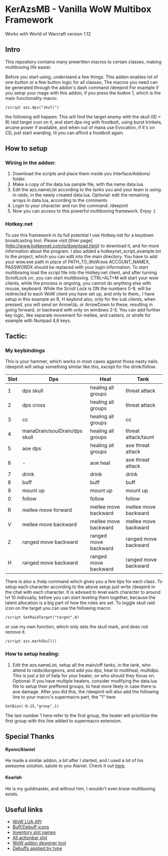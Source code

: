 # KerAzsMB - Vanilla WoW Multibox Framework

Works with World of Warcraft version 1.12

## Intro
This repository contains many prewritten macros to certain classes, making multiboxing life easier.

Before you start using, understand a few things:
This addon enables lot of one-button or a few button logic for all classes,
The macros you need can be generated through the addon's dash command /deepinit
For example if you setup your mage with this addon, if you press the button 1, which is the main functionality macro:
```
/script azs.dps("skull")
```
the following will happen:
This will find the target enemy with the skull (ID = 8) raid target icon on it, and start dps-ing with frostbolt, using burst trinkets, arcane power if available, and when out of mana use Evocation, if it's on CD, just start wanding, til you can afford a frostbolt again.

## How to setup
### Wiring in the addon:
1. Download the scripts and place them inside you Interface/Addons/ folder.
2. Make a copy of the data.lua.sample file, with the name data.lua.
3. Edit the azs.nameList according to the tanks you and your team is using in raids, in the newly created data.lua.
Optional: edit the remaining arrays in data.lua, according to the comments
3. Login to your character and run the command: /deepinit
4. Now you can access to this powerful multiboxing framework. Enjoy :)

### Hotkey.net
To use this framework in its full potential I use Hotkey.net for a keydown broadcasting tool.
Please visit [thier page] (http://www.hotkeynet.com/p/download.html) to download it, and for more information about the program.
I also added a hotkeynet_script_example.txt to the project, which you can edit into the main directory.
You have to add your wow.exe path in place of PATH_TO_WoW.exe
ACCOUNT_NAMEX, PASSWORDX should be replaced with your login information.
To start multiboxing load the script file into the Hotkey.net client, and after turning ScrollLock on, you can start multiboxing.
CTRL+ALT+M will start your wow clients, while the process is ongoing, you cannot do anything else with mouse, keyboard.
While the Scroll Lock is ON the numbers 0-9, will be redirected to each WoW client you have set up, and  only to them,.
I have setup in this example an R, H keybind also, only for the sub clients, when pressed, you will send an ArrowUp, or ArrowDown to these, resulting in going forward, or backward with only on windows 2-5.
You can add further key logic, like separate movement for mellee, and casters, or strafe for example with Numpad 4,6 keys.

## Tactic:

### My keybindings

This is your hammer, which works in most cases against those nasty nails.
/deepinit will setup something similar like this, except for the drink/follow.

| Slot | Dps | Heal | Tank |
| - | ----------------------------- | --------------------- | ------------------- |
| 1 | dps skull 					| healing all groups 	| threat attack |
| 2 | dps cross 					| healing all groups 	| threat attack |
| 3 | cc 							    | healing all groups 	| cc |
| 4 | manaDrain/soulDrain/dps skull | healing all groups 	| threat attack/taunt |
| 5 | aoe dps 						| healing all groups 	| aoe threat attack |
| 6 | - 							    | aoe heal 				    | aoe threat attack |
| 7 | drink 						  | drink 				      | drink |
| 8 | buff 							  | buff 					      | buff |
| 9 | mount up 						| mount up 				    | mount up |
| 0 | follow 						  | follow 				      | follow |
| R | mellee move forward 	| mellee move backward 	| mellee move backward |
| V | mellee move backward 	| mellee move backward 	| mellee move backward |
| Z | ranged move backward 	| ranged move backward 	| ranged move backward |
| H | ranged move backward 	| ranged move backward 	| ranged move backward |

There is also a /help command which gives you a few tips for each class.
To setup each character according to the above setup just write /deepinit in the chat with each character.
It is advised to level each character to around lvl 10 indivually, before you can start leveling them together,
because the talent allocation is a big part of how the roles are set.
To toggle skull raid icon on the target you can use the following macro:
```
/script SetRaidTarget("target",8)
```
or use my own function, which only sets the skull mark, and does not remove it.
```
/script azs.markSkull()
```

### How to setup healing:
1. Edit the azs.nameList, setup all the main/off tanks, in the tank, who attend to raids/dungeons, and add you dps, heal to multiheal, multidps. This is just a bit of help for your healer, on who should they focus on.
Optional: If you have multiple healers, consider modifying the data.lua file to setup thier preffered groups, to heal more likely in case there is aoe damage.
After you did this, the /deepinit will also add the following line to your macro's supermacro part, the "1" here
```
SetBias(-0.15,"group",1)
```
The last number 1 here refer to the first group, the healer will prioritize the first group with this line added to supermacro extension.

## Special Thanks
#### Ryonn/Alaniel
He made a similar addon, a bit after I started, and I used a lot of his awesome solution, salute to you Alaniel. Check it out [here](https://github.com/Ryonn-0/ryn-multibox).
#### Kearlah
He is my guildmaster, and without him, I wouldn't even know multiboxing exists.

## Useful links
- [WoW LUA API](https://vanilla-wow.fandom.com/wiki/World_of_Warcraft_API)
- [Buff/Debuff icons](https://wowwiki.fandom.com/wiki/Queriable_buff_effects)
- [Inventory slot names](https://wowwiki.fandom.com/wiki/InventorySlotName)
- [All actionbar slot](https://wowwiki-archive.fandom.com/wiki/ActionSlot)
- [WoW addon designer tool](https://www.wowinterface.com/downloads/info4222-WoWUIDesigner.html)
- [Debuffs applied by type](https://www.wowhead.com/spells/npc-abilities/mechanic:7?filter=16:109;1:6;0:0)

